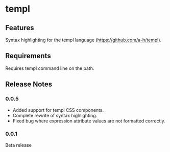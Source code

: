 # templ

## Features

Syntax highlighting for the templ language (https://github.com/a-h/templ).

## Requirements

Requires templ command line on the path.

## Release Notes

### 0.0.5

* Added support for templ CSS components.
* Complete rewrite of syntax highlighting.
* Fixed bug where expression attribute values are not formatted correctly.

### 0.0.1

Beta release
